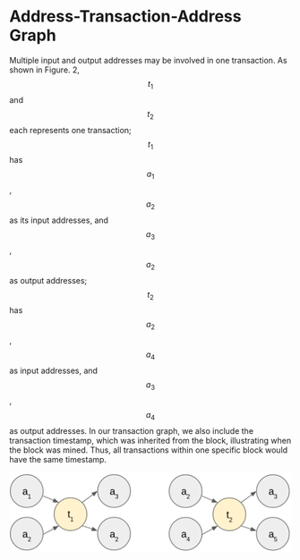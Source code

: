 # Address-Transaction-Address Graph

Multiple input and output addresses may be involved in one transaction. As shown in Figure. 2, $$t_{1}$$and $$t_{2}$$ each represents one transaction; $$t_{1}$$has $$a_{1}$$, $$a_{2}$$ as its input addresses, and $$a_{3}$$, $$a_{2}$$ as output addresses; $$t_{2}$$ has $$a_{2}$$, $$a_{4}$$ as input addresses, and $$a_{3}$$, $$a_{4}$$ as output addresses. In our transaction graph, we also include the transaction timestamp, which was inherited from the block, illustrating when the block was mined. Thus, all transactions within one specific block would have the same timestamp.

![Figure 2 Bitcoin transaction graph](../../.gitbook/assets/add-tran-add-graph)
